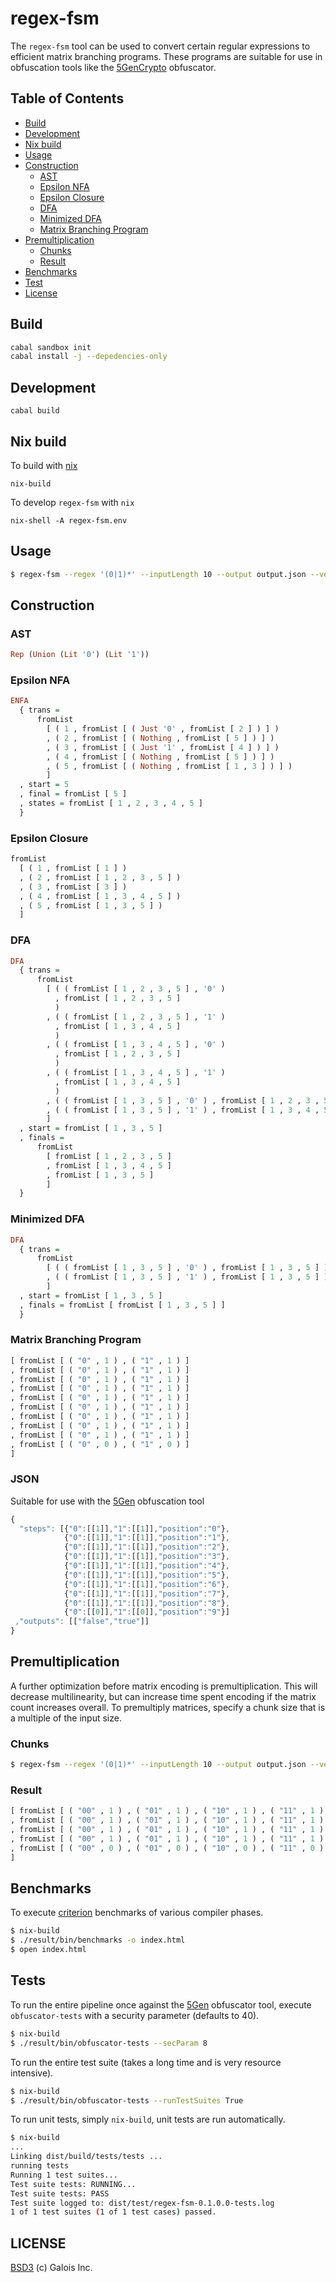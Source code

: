 regex-fsm
=======================
The `regex-fsm` tool can be used to convert certain regular expressions to efficient matrix branching programs. These programs are suitable for use in obfuscation tools like the [5GenCrypto](https://github.com/5GenCrypto) obfuscator.

## Table of Contents
- [Build](#build)
- [Development](#development)
- [Nix build](#Nix-build)
- [Usage](#usage)
- [Construction](#construction)
  - [AST](#ast)
  - [Epsilon NFA](#epsilon-nfa)
  - [Epsilon Closure](#epsilon-closure)
  - [DFA](#dfa)
  - [Minimized DFA](#minimized-dfa)
  - [Matrix Branching Program](#matrix-branching-program)
- [Premultiplication](#premultiplication)
  - [Chunks](#chunks)
  - [Result](#result)
- [Benchmarks](#benchmarks)
- [Test](#tests)
- [License](#license)

## Build

```bash
cabal sandbox init
cabal install -j --depedencies-only
```

## Development

```
cabal build
```

## Nix build

To build with [nix](https://nixos.org/nix/)
```
nix-build
```

To develop `regex-fsm` with `nix`
```
nix-shell -A regex-fsm.env
```

## Usage
```bash
$ regex-fsm --regex '(0|1)*' --inputLength 10 --output output.json --verbose True --chunks 1
```

## Construction

### AST

```haskell
Rep (Union (Lit '0') (Lit '1'))
```

### Epsilon NFA

```haskell
ENFA
  { trans =
      fromList
        [ ( 1 , fromList [ ( Just '0' , fromList [ 2 ] ) ] )
        , ( 2 , fromList [ ( Nothing , fromList [ 5 ] ) ] )
        , ( 3 , fromList [ ( Just '1' , fromList [ 4 ] ) ] )
        , ( 4 , fromList [ ( Nothing , fromList [ 5 ] ) ] )
        , ( 5 , fromList [ ( Nothing , fromList [ 1 , 3 ] ) ] )
        ]
  , start = 5
  , final = fromList [ 5 ]
  , states = fromList [ 1 , 2 , 3 , 4 , 5 ]
  }
```

### Epsilon Closure

```haskell
fromList
  [ ( 1 , fromList [ 1 ] )
  , ( 2 , fromList [ 1 , 2 , 3 , 5 ] )
  , ( 3 , fromList [ 3 ] )
  , ( 4 , fromList [ 1 , 3 , 4 , 5 ] )
  , ( 5 , fromList [ 1 , 3 , 5 ] )
  ]
```

### DFA

```haskell
DFA
  { trans =
      fromList
        [ ( ( fromList [ 1 , 2 , 3 , 5 ] , '0' )
          , fromList [ 1 , 2 , 3 , 5 ]
          )
        , ( ( fromList [ 1 , 2 , 3 , 5 ] , '1' )
          , fromList [ 1 , 3 , 4 , 5 ]
          )
        , ( ( fromList [ 1 , 3 , 4 , 5 ] , '0' )
          , fromList [ 1 , 2 , 3 , 5 ]
          )
        , ( ( fromList [ 1 , 3 , 4 , 5 ] , '1' )
          , fromList [ 1 , 3 , 4 , 5 ]
          )
        , ( ( fromList [ 1 , 3 , 5 ] , '0' ) , fromList [ 1 , 2 , 3 , 5 ] )
        , ( ( fromList [ 1 , 3 , 5 ] , '1' ) , fromList [ 1 , 3 , 4 , 5 ] )
        ]
  , start = fromList [ 1 , 3 , 5 ]
  , finals =
      fromList
        [ fromList [ 1 , 2 , 3 , 5 ]
        , fromList [ 1 , 3 , 4 , 5 ]
        , fromList [ 1 , 3 , 5 ]
        ]
  }
```

### Minimized DFA

```haskell
DFA
  { trans =
      fromList
        [ ( ( fromList [ 1 , 3 , 5 ] , '0' ) , fromList [ 1 , 3 , 5 ] )
        , ( ( fromList [ 1 , 3 , 5 ] , '1' ) , fromList [ 1 , 3 , 5 ] )
        ]
  , start = fromList [ 1 , 3 , 5 ]
  , finals = fromList [ fromList [ 1 , 3 , 5 ] ]
  }
```

### Matrix Branching Program

```haskell
[ fromList [ ( "0" , 1 ) , ( "1" , 1 ) ]
, fromList [ ( "0" , 1 ) , ( "1" , 1 ) ]
, fromList [ ( "0" , 1 ) , ( "1" , 1 ) ]
, fromList [ ( "0" , 1 ) , ( "1" , 1 ) ]
, fromList [ ( "0" , 1 ) , ( "1" , 1 ) ]
, fromList [ ( "0" , 1 ) , ( "1" , 1 ) ]
, fromList [ ( "0" , 1 ) , ( "1" , 1 ) ]
, fromList [ ( "0" , 1 ) , ( "1" , 1 ) ]
, fromList [ ( "0" , 1 ) , ( "1" , 1 ) ]
, fromList [ ( "0" , 0 ) , ( "1" , 0 ) ]
]
```

### JSON
Suitable for use with the [5Gen](https://github.com/5GenCrypto) obfuscation tool
```javascript
{
  "steps": [{"0":[[1]],"1":[[1]],"position":"0"},
            {"0":[[1]],"1":[[1]],"position":"1"},
            {"0":[[1]],"1":[[1]],"position":"2"},
            {"0":[[1]],"1":[[1]],"position":"3"},
            {"0":[[1]],"1":[[1]],"position":"4"},
            {"0":[[1]],"1":[[1]],"position":"5"},
            {"0":[[1]],"1":[[1]],"position":"6"},
            {"0":[[1]],"1":[[1]],"position":"7"},
            {"0":[[1]],"1":[[1]],"position":"8"},
            {"0":[[0]],"1":[[0]],"position":"9"}]
 ,"outputs": [["false","true"]]
}
```

## Premultiplication
A further optimization before matrix encoding is premultiplication. This will decrease multilinearity, but can increase time spent encoding if the matrix count increases overall. To premultiply matrices, specify a chunk size that is a multiple of the input size.

### Chunks
```bash
$ regex-fsm --regex '(0|1)*' --inputLength 10 --output output.json --verbose True --chunks 2
```

### Result
```haskell
[ fromList [ ( "00" , 1 ) , ( "01" , 1 ) , ( "10" , 1 ) , ( "11" , 1 ) ]
, fromList [ ( "00" , 1 ) , ( "01" , 1 ) , ( "10" , 1 ) , ( "11" , 1 ) ]
, fromList [ ( "00" , 1 ) , ( "01" , 1 ) , ( "10" , 1 ) , ( "11" , 1 ) ]
, fromList [ ( "00" , 1 ) , ( "01" , 1 ) , ( "10" , 1 ) , ( "11" , 1 ) ]
, fromList [ ( "00" , 0 ) , ( "01" , 0 ) , ( "10" , 0 ) , ( "11" , 0 ) ]
]
```

## Benchmarks
To execute [criterion](http://www.serpentine.com/criterion/tutorial.html) benchmarks of various compiler phases.
```bash
$ nix-build
$ ./result/bin/benchmarks -o index.html
$ open index.html
```

## Tests
To run the entire pipeline once against the [5Gen](https://github.com/5GenCrypto) obfuscator tool, execute `obfuscator-tests` with a security parameter (defaults to 40).
```bash
$ nix-build
$ ./result/bin/obfuscator-tests --secParam 8
```

To run the entire test suite (takes a long time and is very resource intensive).
```bash
$ nix-build
$ ./result/bin/obfuscator-tests --runTestSuites True
```

To run unit tests, simply `nix-build`, unit tests are run automatically.
```bash
$ nix-build
...
Linking dist/build/tests/tests ...
running tests
Running 1 test suites...
Test suite tests: RUNNING...
Test suite tests: PASS
Test suite logged to: dist/test/regex-fsm-0.1.0.0-tests.log
1 of 1 test suites (1 of 1 test cases) passed.
```

## LICENSE
[BSD3](License) (c) Galois Inc.
